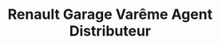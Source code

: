 ---
title: "Renault Garage Varême Agent Distributeur"
url: /dornes/renault-garage-vareme-agent-distributeur/
shop: Autohaus
---